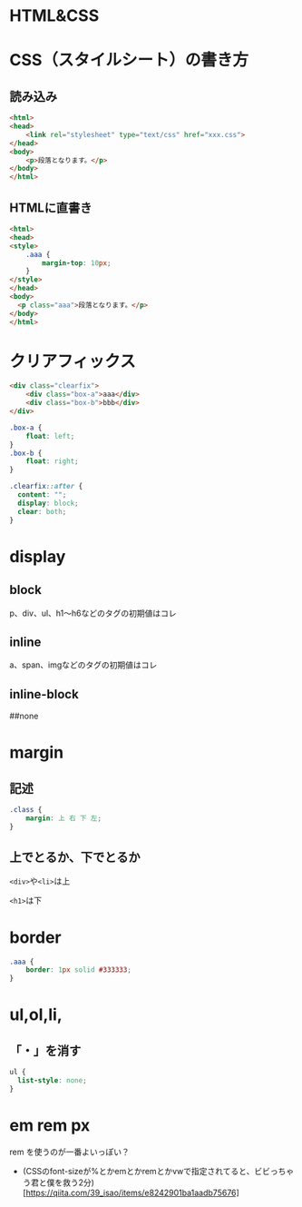 # HTML&CSS

# CSS（スタイルシート）の書き方

## 読み込み

```html
<html>
<head>
    <link rel="stylesheet" type="text/css" href="xxx.css">
</head>
<body>
    <p>段落となります。</p>
</body>
</html>
```

## HTMLに直書き

```html
<html>
<head>
<style>
    .aaa {
        margin-top: 10px;
    }
</style>
</head>
<body>
  <p class="aaa">段落となります。</p>
</body>
</html>

```

# クリアフィックス

```html
<div class="clearfix">
    <div class="box-a">aaa</div>
    <div class="box-b">bbb</div>
</div>

```

```css
.box-a {
    float: left;
}
.box-b {
    float: right;
}

.clearfix::after {
  content: "";
  display: block;
  clear: both;
}
```

# display

## block
p、div、ul、h1〜h6などのタグの初期値はコレ

## inline
a、span、imgなどのタグの初期値はコレ

## inline-block
##none

# margin

## 記述

```css
.class {
    margin: 上 右 下 左;
}
```

## 上でとるか、下でとるか

`<div>`や`<li>`は上

`<h1>`は下

# border

```css
.aaa {
    border: 1px solid #333333;
}

```

# ul,ol,li,

## 「・」を消す

```css
ul {
  list-style: none;
}
```

# em rem px

rem を使うのが一番よいっぽい？

- (CSSのfont-sizeが%とかemとかremとかvwで指定されてると、ビビっちゃう君と僕を救う2分)[https://qiita.com/39_isao/items/e8242901ba1aadb75676]